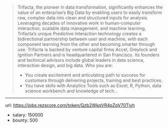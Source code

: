 >Trifacta, the pioneer in data transformation, significantly enhances the value of an enterprise’s Big Data by enabling users to easily transform raw, complex data into clean and structured inputs for analysis. Leveraging decades of innovative work in human-computer interaction, scalable data management, and machine learning, Trifacta’s unique Predictive Interaction technology creates a bidirectional partnership between user and machine, with each component learning from the other and becoming smarter through use. Trifacta is backed by venture capital firms Accel, Greylock and Ignition Partners and is headquartered in San Francisco. Its founders and technical advisors include global leaders in data science, interaction design, and big data.
> Who you are:
> - You create excitement and articulating path to success for customers through delivering projects, training and best practices. 
> - You have skills with Analytics Tools such as Excel, R, Python, data science workbench and knowledge of tech...
------
url: https://jobs.rezscore.com/token/Qzb2WkqVR4pZpV70Tjyh
- salary: 150000
- bounty: 500
